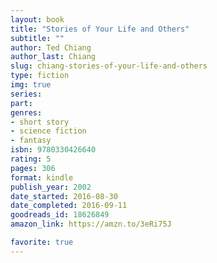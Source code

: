 ```yaml
---
layout: book
title: "Stories of Your Life and Others"
subtitle: ""
author: Ted Chiang
author_last: Chiang
slug: chiang-stories-of-your-life-and-others
type: fiction
img: true
series: 
part: 
genres:
- short story
- science fiction
- fantasy
isbn: 9780330426640
rating: 5
pages: 306
format: kindle
publish_year: 2002
date_started: 2016-08-30
date_completed: 2016-09-11
goodreads_id: 18626849
amazon_link: https://amzn.to/3eRi75J

favorite: true
---
```

